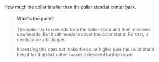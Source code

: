 
How much the collar is taller than the collar stand at center back.

> #### What's the point?
> 
> The collar starts upwards from the collar stand and then rolls over downwards. But it still needs to cover the collar stand. For that, it needs to be a bit longer.
> 
> Increasing this does not make the collar higher (use the collar stand height for that) but rather makes it descend further down.